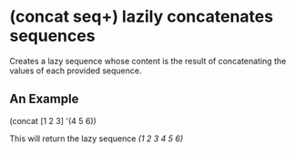 # (concat seq+) lazily concatenates sequences
Creates a lazy sequence whose content is the result of concatenating the values of each provided sequence.

## An Example

  (concat [1 2 3] '(4 5 6))

This will return the lazy sequence _(1 2 3 4 5 6)_
